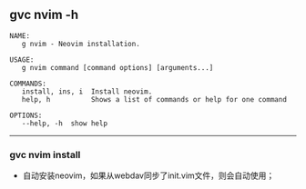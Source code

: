 ## gvc nvim -h
```shell
NAME:
   g nvim - Neovim installation.

USAGE:
   g nvim command [command options] [arguments...]

COMMANDS:
   install, ins, i  Install neovim.
   help, h          Shows a list of commands or help for one command

OPTIONS:
   --help, -h  show help
```

----------

### gvc nvim install
- 自动安装neovim，如果从webdav同步了init.vim文件，则会自动使用；
